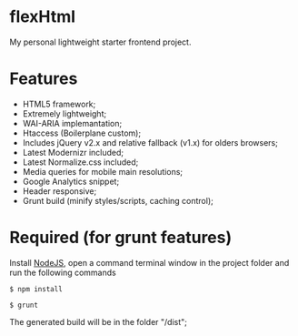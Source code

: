 flexHtml
========

My personal lightweight starter frontend project.


Features
========

- HTML5 framework;
- Extremely lightweight;
- WAI-ARIA implemantation;
- Htaccess (Boilerplane custom);
- Includes jQuery v2.x and relative fallback (v1.x) for olders browsers;
- Latest Modernizr included;
- Latest Normalize.css included;
- Media queries for mobile main resolutions;
- Google Analytics snippet;
- Header responsive;
- Grunt build (minify styles/scripts, caching control);


Required (for grunt features)
========

Install [NodeJS](http://nodejs.org/), open a command terminal window in the project folder and run the following commands
```
$ npm install
```
```
$ grunt
```

The generated build will be in the folder "/dist";
